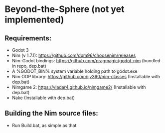 # Beyond-the-Sphere (not yet implemented)
## Requirements:
- Godot 3
- Nim (v 1.7.1): https://github.com/dom96/choosenim/releases
- Nim-Godot bindings: https://github.com/pragmagic/godot-nim (bundled in repo, dep.bat)
- A %GODOT_BIN%  system variable holding path to godot.exe
- Nim OOP library: https://github.com/jjv360/nim-classes (Installable with dep.bat)
- Nimgame 2: https://vladar4.github.io/nimgame2/ (Installable with dep.bat)
- Nake (Installable with dep.bat)
## Building the Nim source files:
- Run Build.bat, as simple as that

